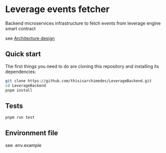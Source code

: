 # Leverage events fetcher

Backend microservices infrastructure to fetch events from leverage engine smart contract

see [Architecture design](https://www.notion.so/archimedesfi/Architectural-Proposal-for-Event-Processing-Micro-Service-327458f8dfec462c87758fbd509ef314)

## Quick start

The first things you need to do are cloning this repository and installing its
dependencies:

```sh
git clone https://github.com/thisisarchimedes/LeverageBackend.git
cd LeverageBackend
pnpm install
```

## Tests

```sh
pnpm run test
```

## Environment file

see .env.example
